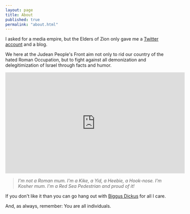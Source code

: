 ```yaml
---
layout: page
title: About
published: true
permalink: "about.html"
---
```


I asked for a media empire, but the Elders of Zion only gave me a [Twitter account](https://twitter.com/JudeanPF) and a blog.

We here at the Judean People's Front aim not only to rid our country of the hated Roman Occupation, but to fight against all demonization and delegitimization of Israel through facts and humor. 

<div class="video-container">
         <iframe src="https://www.youtube.com/embed/gb_qHP7VaZE" frameborder="0" width="560" height="315"></iframe>
</div>

>*I'm not a Roman mum. I'm a Kike, a Yid, a Heebie, a Hook-nose. I'm Kosher mum. I'm a Red Sea Pedestrian and proud of it!*

If you don't like it than you can go hang out with [Biggus Dickus](https://www.youtube.com/watch?v=2K8_jgiNqUc) for all I care.

And, as always, remember: You are all individuals.
